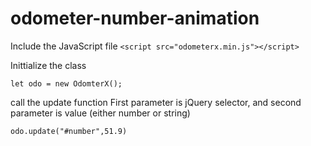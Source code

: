 # odometer-number-animation

Include the JavaScript file
```<script src="odometerx.min.js"></script>```

Inittialize the class
```
let odo = new OdomterX();
```

call the update function
First parameter is jQuery selector, and second parameter is value (either number or string)
```
odo.update("#number",51.9)
```

